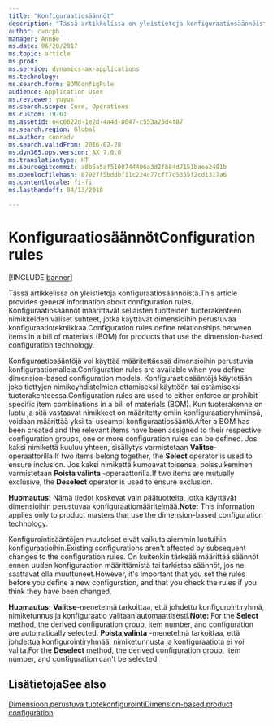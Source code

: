 ```yaml
---
title: "Konfiguraatiosäännöt"
description: "Tässä artikkelissa on yleistietoja konfiguraatiosäännöistä. Konfiguraatiosäännöt määrittävät sellaisten tuotteiden tuoterakenteen nimikkeiden väliset suhteet, jotka käyttävät dimensioihin perustuvaa konfiguraatiotekniikkaa."
author: cvocph
manager: AnnBe
ms.date: 06/20/2017
ms.topic: article
ms.prod: 
ms.service: dynamics-ax-applications
ms.technology: 
ms.search.form: BOMConfigRule
audience: Application User
ms.reviewer: yuyus
ms.search.scope: Core, Operations
ms.custom: 19761
ms.assetid: e4c6622d-1e2d-4a4d-8047-c553a25d4f87
ms.search.region: Global
ms.author: conradv
ms.search.validFrom: 2016-02-28
ms.dyn365.ops.version: AX 7.0.0
ms.translationtype: HT
ms.sourcegitcommit: a8b5a5af5108744406a3d2fb84d7151baea2481b
ms.openlocfilehash: 87927f5bddbf11c224c77cff7c5355f2cd1317a6
ms.contentlocale: fi-fi
ms.lasthandoff: 04/13/2018

---
```


# <a name="configuration-rules"></a><span data-ttu-id="cb534-104">Konfiguraatiosäännöt</span><span class="sxs-lookup"><span data-stu-id="cb534-104">Configuration rules</span></span>

[!INCLUDE [banner](../includes/banner.md)]

<span data-ttu-id="cb534-105">Tässä artikkelissa on yleistietoja konfiguraatiosäännöistä.</span><span class="sxs-lookup"><span data-stu-id="cb534-105">This article provides general information about configuration rules.</span></span> <span data-ttu-id="cb534-106">Konfiguraatiosäännöt määrittävät sellaisten tuotteiden tuoterakenteen nimikkeiden väliset suhteet, jotka käyttävät dimensioihin perustuvaa konfiguraatiotekniikkaa.</span><span class="sxs-lookup"><span data-stu-id="cb534-106">Configuration rules define relationships between items in a bill of materials (BOM) for products that use the dimension-based configuration technology.</span></span>

<span data-ttu-id="cb534-107">Konfiguraatiosääntöjä voi käyttää määritettäessä dimensioihin perustuvia konfiguraatiomalleja.</span><span class="sxs-lookup"><span data-stu-id="cb534-107">Configuration rules are available when you define dimension-based configuration models.</span></span> <span data-ttu-id="cb534-108">Konfiguraatiosääntöjä käytetään joko tiettyjen nimikeyhdistelmien ottamiseksi käyttöön tai estämiseksi tuoterakenteessa.</span><span class="sxs-lookup"><span data-stu-id="cb534-108">Configuration rules are used to either enforce or prohibit specific item combinations in a bill of materials (BOM).</span></span> <span data-ttu-id="cb534-109">Kun tuoterakenne on luotu ja sitä vastaavat nimikkeet on määritetty omiin konfiguraatioryhmiinsä, voidaan määrittää yksi tai useampi konfiguraatiosääntö.</span><span class="sxs-lookup"><span data-stu-id="cb534-109">After a BOM has been created and the relevant items have been assigned to their respective configuration groups, one or more configuration rules can be defined.</span></span> <span data-ttu-id="cb534-110">Jos kaksi nimikettä kuuluu yhteen, sisällytys varmistetaan **Valitse**-operaattorilla.</span><span class="sxs-lookup"><span data-stu-id="cb534-110">If two items belong together, the **Select** operator is used to ensure inclusion.</span></span> <span data-ttu-id="cb534-111">Jos kaksi nimikettä kumoavat toisensa, poissulkeminen varmistetaan **Poista valinta** -operaattorilla.</span><span class="sxs-lookup"><span data-stu-id="cb534-111">If two items are mutually exclusive, the **Deselect** operator is used to ensure exclusion.</span></span>  

<span data-ttu-id="cb534-112">**Huomautus:** Nämä tiedot koskevat vain päätuotteita, jotka käyttävät dimensioihin perustuvaa konfiguraatiomääritelmää.</span><span class="sxs-lookup"><span data-stu-id="cb534-112">**Note:** This information applies only to product masters that use the dimension-based configuration technology.</span></span>  

<span data-ttu-id="cb534-113">Konfigurointisääntöjen muutokset eivät vaikuta aiemmin luotuihin konfiguraatioihin.</span><span class="sxs-lookup"><span data-stu-id="cb534-113">Existing configurations aren't affected by subsequent changes to the configuration rules.</span></span> <span data-ttu-id="cb534-114">On kuitenkin tärkeää määrittää säännöt ennen uuden konfiguraation määrittämistä tai tarkistaa säännöt, jos ne saattavat olla muuttuneet.</span><span class="sxs-lookup"><span data-stu-id="cb534-114">However, it's important that you set the rules before you define a new configuration, and that you check the rules if you think they have been changed.</span></span>  

<span data-ttu-id="cb534-115">**Huomautus:** **Valitse**-menetelmä tarkoittaa, että johdettu konfigurointiryhmä, nimiketunnus ja konfiguraatio valitaan automaattisesti.</span><span class="sxs-lookup"><span data-stu-id="cb534-115">**Note:** For the **Select** method, the derived configuration group, item number, and configuration are automatically selected.</span></span> <span data-ttu-id="cb534-116">**Poista valinta** -menetelmä tarkoittaa, että johdettua konfigurointiryhmää, nimiketunnusta ja konfiguraatiota ei voi valita.</span><span class="sxs-lookup"><span data-stu-id="cb534-116">For the **Deselect** method, the derived configuration group, item number, and configuration can't be selected.</span></span>

<a name="see-also"></a><span data-ttu-id="cb534-117">Lisätietoja</span><span class="sxs-lookup"><span data-stu-id="cb534-117">See also</span></span>
--------

[<span data-ttu-id="cb534-118">Dimensioon perustuva tuotekonfigurointi</span><span class="sxs-lookup"><span data-stu-id="cb534-118">Dimension-based product configuration</span></span>](dimension-based-product-configuration.md)




